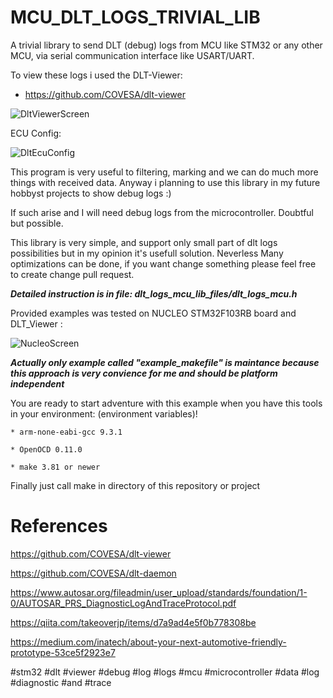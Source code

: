 # MCU_DLT_LOGS_TRIVIAL_LIB
A trivial library to send DLT (debug) logs from MCU like STM32 or any other MCU, via serial communication interface like USART/UART. 


To view these logs i used the DLT-Viewer:
 * https://github.com/COVESA/dlt-viewer

![DltViewerScreen](https://github.com/trteodor/MCU_DLT_LOGS_TRIVIAL_LIB/blob/master/Dlt_Viewer_ScreenShot.jpg)

ECU Config:

![DltEcuConfig](https://github.com/trteodor/MCU_DLT_LOGS_TRIVIAL_LIB/blob/master/Ecu_Config.jpg)

This program is very useful to filtering, marking and we can do much more things with received data. Anyway i planning to use this library in my future hobbyst projects to show debug logs :) 

If such arise and I will need debug logs from the microcontroller. Doubtful but possible.

This library is very simple, and support only small part of dlt logs possibilities but in my opinion it's usefull solution. Neverless Many optimizations can be done, 
if you want change something please feel free to create change pull request.

**_Detailed instruction is in file: dlt_logs_mcu_lib_files/dlt_logs_mcu.h_**

Provided examples was tested on NUCLEO STM32F103RB board and DLT_Viewer :


![NucleoScreen](https://github.com/trteodor/MCU_DLT_LOGS_TRIVIAL_LIB/blob/master/NucleoBoard.jpg)

**_Actually only example called "example_makefile" is maintance because this approach is very convience for me and should be platform independent_**

You are ready to start adventure with this example when you have this tools in your environment: (environment variables)!

    * arm-none-eabi-gcc 9.3.1

    * OpenOCD 0.11.0

    * make 3.81 or newer

Finally just call make in directory of this repository or project


# References

https://github.com/COVESA/dlt-viewer

https://github.com/COVESA/dlt-daemon

https://www.autosar.org/fileadmin/user_upload/standards/foundation/1-0/AUTOSAR_PRS_DiagnosticLogAndTraceProtocol.pdf

https://qiita.com/takeoverjp/items/d7a9ad4e5f0b778308be

https://medium.com/inatech/about-your-next-automotive-friendly-prototype-53ce5f2923e7


#stm32 #dlt #viewer #debug #log #logs #mcu #microcontroller #data #log #diagnostic #and #trace
